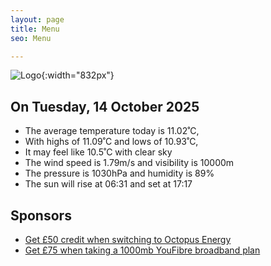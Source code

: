 ```yaml
---
layout: page
title: Menu
seo: Menu

---
```


![Logo](/images/logo.jpg){:width="832px"}

<!-- weather_marker starts -->
## On Tuesday, 14 October 2025

- The average temperature today is 11.02˚C,
- With highs of 11.09˚C and lows of 10.93˚C,
- It may feel like 10.5˚C with clear sky
- The wind speed is 1.79m/s and visibility is 10000m
- The pressure is 1030hPa and humidity is 89%
- The sun will rise at 06:31 and set at 17:17

<!-- weather_marker ends -->

## Sponsors

- [Get £50 credit when switching to Octopus Energy](https://bit.ly/3oD1nnS)
- [Get £75 when taking a 1000mb YouFibre broadband plan](https://aklam.io/91zWhU?)
